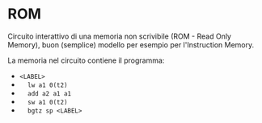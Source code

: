 # ROM

Circuito interattivo di una memoria non scrivibile (ROM - Read Only Memory), buon (semplice) modello per esempio per l'Instruction Memory.

La memoria nel circuito contiene il programma:
- ```<LABEL>```  
- &nbsp;&nbsp;&nbsp;&nbsp;```lw a1 0(t2)```   
- &nbsp;&nbsp;&nbsp;&nbsp;```add a2 a1 a1```  
- &nbsp;&nbsp;&nbsp;&nbsp;```sw a1 0(t2)```  
- &nbsp;&nbsp;&nbsp;&nbsp;```bgtz sp <LABEL>```    

<div id="sheas_container_rom"><div style="width:100%; height:100%"><div class="loader"></div></div></div>
